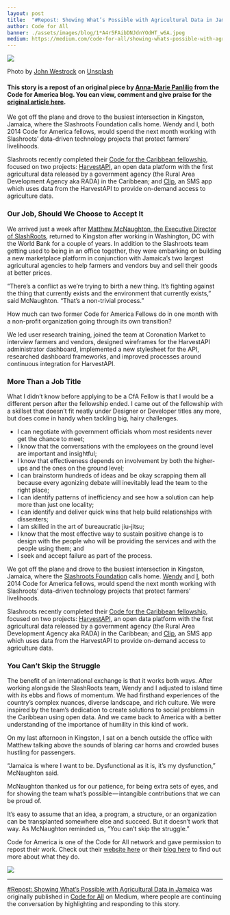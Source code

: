 ```yaml
---
layout: post
title:  "#Repost: Showing What’s Possible with Agricultural Data in Jamaica"
author: Code for All
banner: ./assets/images/blog/1*A4r5FAibDNJdnYOdHT_w6A.jpeg
medium: https://medium.com/code-for-all/showing-whats-possible-with-agricultural-data-in-jamaica-e9120ce0f6f6?source=rss----77bd73f07099--collaboration
---
```


![](https://cdn-images-1.medium.com/max/1024/1*A4r5FAibDNJdnYOdHT_w6A.jpeg)

Photo by [John Westrock](https://unsplash.com/photos/Envk7kTMWTQ?utm_source=unsplash&utm_medium=referral&utm_content=creditCopyText) on [Unsplash](https://unsplash.com/search/photos/jamaica-farm?utm_source=unsplash&utm_medium=referral&utm_content=creditCopyText)

#### This story is a repost of an original piece by [Anna-Marie Panlilio](https://medium.com/u/5601960a51ff) from the Code for America blog. You can view, comment and give praise for the [original article here](https://www.codeforamerica.org/blog/2015/04/17/showing-whats-possible-with-agricultural-data-in-jamaica/).

We got off the plane and drove to the busiest intersection in Kingston, Jamaica, where the Slashroots Foundation calls home. Wendy and I, both 2014 Code for America fellows, would spend the next month working with Slashroots’ data-driven technology projects that protect farmers’ livelihoods.

Slashroots recently completed their [Code for the Caribbean fellowship](http://www.codeforamerica.org/about/international/2013-annual-report/partners-cftc.html), focused on two projects: [HarvestAPI](http://harvestapi.io/), an open data platform with the first agricultural data released by a government agency (the Rural Area Development Agency aka RADA) in the Caribbean; and [Clip](http://clip.harvestapi.io/), an SMS app which uses data from the HarvestAPI to provide on-demand access to agriculture data.

### Our Job, Should We Choose to Accept It

We arrived just a week after [Matthew McNaughton, the Executive Director of SlashRoots](http://www.codeforamerica.org/blog/2014/07/02/code-for-the-caribbean-fellows-partner-with-local-agencies-to-design-two-awesome-apps/), returned to Kingston after working in Washington, DC with the World Bank for a couple of years. In addition to the Slashroots team getting used to being in an office together, they were embarking on building a new marketplace platform in conjunction with Jamaica’s two largest agricultural agencies to help farmers and vendors buy and sell their goods at better prices.

“There’s a conflict as we’re trying to birth a new thing. It’s fighting against the thing that currently exists and the environment that currently exists,” said McNaughton. “That’s a non-trivial process.”

How much can two former Code for America Fellows do in one month with a non-profit organization going through its own transition?

We led user research training, joined the team at Coronation Market to interview farmers and vendors, designed wireframes for the HarvestAPI administrator dashboard, implemented a new stylesheet for the API, researched dashboard frameworks, and improved processes around continuous integration for HarvestAPI.

### More Than a Job Title

What I didn’t know before applying to be a CfA Fellow is that I would be a different person after the fellowship ended. I came out of the fellowship with a skillset that doesn’t fit neatly under Designer or Developer titles any more, but does come in handy when tackling big, hairy challenges.

*   I can negotiate with government officials whom most residents never get the chance to meet;
*   I know that the conversations with the employees on the ground level are important and insightful;
*   I know that effectiveness depends on involvement by both the higher-ups and the ones on the ground level;
*   I can brainstorm hundreds of ideas and be okay scrapping them all because every agonizing debate will inevitably lead the team to the right place;
*   I can identify patterns of inefficiency and see how a solution can help more than just one locality;
*   I can identify and deliver quick wins that help build relationships with dissenters;
*   I am skilled in the art of bureaucratic jiu-jitsu;
*   I know that the most effective way to sustain positive change is to design with the people who will be providing the services and with the people using them; and
*   I seek and accept failure as part of the process.

We got off the plane and drove to the busiest intersection in Kingston, Jamaica, where the [Slashroots Foundation](http://slashroots.org/) calls home. [Wendy](http://www.codeforamerica.org/people/wendy-fong/) and [I](http://www.codeforamerica.org/people/anna-marie-panlilio/), both 2014 Code for America fellows, would spend the next month working with Slashroots’ data-driven technology projects that protect farmers’ livelihoods.

Slashroots recently completed their [Code for the Caribbean fellowship](http://www.codeforamerica.org/about/international/2013-annual-report/partners-cftc.html), focused on two projects: [HarvestAPI](http://harvestapi.io/), an open data platform with the first agricultural data released by a government agency (the Rural Area Development Agency aka RADA) in the Caribbean; and [Clip](http://clip.harvestapi.io/), an SMS app which uses data from the HarvestAPI to provide on-demand access to agriculture data.

### You Can’t Skip the Struggle

The benefit of an international exchange is that it works both ways. After working alongside the SlashRoots team, Wendy and I adjusted to island time with its ebbs and flows of momentum. We had firsthand experiences of the country’s complex nuances, diverse landscape, and rich culture. We were inspired by the team’s dedication to create solutions to social problems in the Caribbean using open data. And we came back to America with a better understanding of the importance of humility in this kind of work.

On my last afternoon in Kingston, I sat on a bench outside the office with Matthew talking above the sounds of blaring car horns and crowded buses hustling for passengers.

“Jamaica is where I want to be. Dysfunctional as it is, it’s my dysfunction,” McNaughton said.

McNaughton thanked us for our patience, for being extra sets of eyes, and for showing the team what’s possible — intangible contributions that we can be proud of.

It’s easy to assume that an idea, a program, a structure, or an organization can be transplanted somewhere else and succeed. But it doesn’t work that way. As McNaughton reminded us, “You can’t skip the struggle.”

Code for America is one of the Code for All network and gave permission to repost their work. Check out their [website here](https://www.codeforamerica.org/) or their [blog here](https://medium.com/code-for-america) to find out more about what they do.

![](https://medium.com/_/stat?event=post.clientViewed&referrerSource=full_rss&postId=e9120ce0f6f6)

* * *

[#Repost: Showing What’s Possible with Agricultural Data in Jamaica](https://medium.com/code-for-all/showing-whats-possible-with-agricultural-data-in-jamaica-e9120ce0f6f6) was originally published in [Code for All](https://medium.com/code-for-all) on Medium, where people are continuing the conversation by highlighting and responding to this story.
